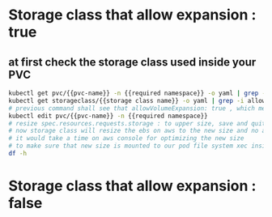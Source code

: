 # Storage class that allow expansion : true
## at first check the storage class used inside your PVC 
```sh
kubectl get pvc/{{pvc-name}} -n {{required namespace}} -o yaml | grep -i storageClassName
kubectl get storageclass/{{storage class name}} -o yaml | grep -i allowVolumeExpansion 
# previous command shall see that allowVolumeExpansion: true , which means it allows dynamic expansion 
kubectl edit pvc/{{pvc-name}} -n {{required namespace}}
# resize spec.resources.requests.storage : to upper size, save and quit 
# now storage class will resize the ebs on aws to the new size and no action needed more
# it would take a time on aws console for optimizing the new size 
# to make sure that new size is mounted to our pod file system xec inside the pod and use command 
df -h  
```





# Storage class that allow expansion : false
